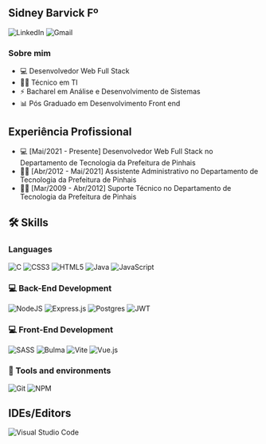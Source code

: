 ## Sidney Barvick Fº
![LinkedIn]([www.linkedin.com/in/sidney-barvick-de-faria-fo-170729280](https://img.shields.io/badge/linkedin-%230077B5.svg?style=for-the-badge&logo=linkedin&logoColor=white)) ![Gmail](https://img.shields.io/badge/Gmail-D14836?style=for-the-badge&logo=gmail&logoColor=white)  

### Sobre mim
- 💻  Desenvolvedor Web Full Stack
- 👨‍🏫  Técnico em TI 
- ⚡  Bacharel em Análise e Desenvolvimento de Sistemas
- 📊  Pós Graduado em Desenvolvimento Front end

## Experiência Profissional
- 💻  [Mai/2021 - Presente] Desenvolvedor Web Full Stack no Departamento de Tecnologia da Prefeitura de Pinhais
- 👨‍🏫  [Abr/2012 - Mai/2021] Assistente Administrativo no Departamento de Tecnologia da Prefeitura de Pinhais
- 👨‍🏫  [Mar/2009 - Abr/2012] Suporte Técnico no Departamento de Tecnologia da Prefeitura de Pinhais

## 🛠️ Skills

### Languages
![C](https://img.shields.io/badge/c-%2300599C.svg?style=for-the-badge&logo=c&logoColor=white) ![CSS3](https://img.shields.io/badge/css3-%231572B6.svg?style=for-the-badge&logo=css3&logoColor=white) ![HTML5](https://img.shields.io/badge/html5-%23E34F26.svg?style=for-the-badge&logo=html5&logoColor=white) ![Java](https://img.shields.io/badge/java-%23ED8B00.svg?style=for-the-badge&logo=openjdk&logoColor=white) ![JavaScript](https://img.shields.io/badge/javascript-%23323330.svg?style=for-the-badge&logo=javascript&logoColor=%23F7DF1E)

### 💻 Back-End Development
![NodeJS](https://img.shields.io/badge/node.js-6DA55F?style=for-the-badge&logo=node.js&logoColor=white) ![Express.js](https://img.shields.io/badge/express.js-%23404d59.svg?style=for-the-badge&logo=express&logoColor=%2361DAFB) ![Postgres](https://img.shields.io/badge/postgres-%23316192.svg?style=for-the-badge&logo=postgresql&logoColor=white)
![JWT](https://img.shields.io/badge/JWT-black?style=for-the-badge&logo=JSON%20web%20tokens)

### 💻 Front-End Development
![SASS](https://img.shields.io/badge/SASS-hotpink.svg?style=for-the-badge&logo=SASS&logoColor=white) ![Bulma](https://img.shields.io/badge/bulma-00D0B1?style=for-the-badge&logo=bulma&logoColor=white)
![Vite](https://img.shields.io/badge/vite-%23646CFF.svg?style=for-the-badge&logo=vite&logoColor=white) ![Vue.js](https://img.shields.io/badge/vuejs-%2335495e.svg?style=for-the-badge&logo=vuedotjs&logoColor=%234FC08D)

### 🔧 Tools and environments
![Git](https://img.shields.io/badge/git-%23F05033.svg?style=for-the-badge&logo=git&logoColor=white) ![NPM](https://img.shields.io/badge/NPM-%23CB3837.svg?style=for-the-badge&logo=npm&logoColor=white)

## IDEs/Editors
![Visual Studio Code](https://img.shields.io/badge/Visual%20Studio%20Code-0078d7.svg?style=for-the-badge&logo=visual-studio-code&logoColor=white)





